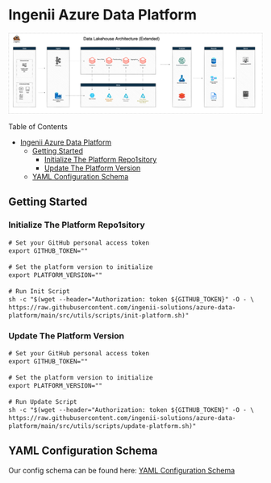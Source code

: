 # Ingenii Azure Data Platform

![](docs/assets/data-lakehouse-arch-extended.png)

Table of Contents

- [Ingenii Azure Data Platform](#ingenii-azure-data-platform)
  - [Getting Started](#getting-started)
    - [Initialize The Platform Repo1sitory](#initialize-the-platform-repo1sitory)
    - [Update The Platform Version](#update-the-platform-version)
  - [YAML Configuration Schema](#yaml-configuration-schema)

## Getting Started

### Initialize The Platform Repo1sitory

```shell
# Set your GitHub personal access token
export GITHUB_TOKEN=""

# Set the platform version to initialize
export PLATFORM_VERSION=""

# Run Init Script
sh -c "$(wget --header="Authorization: token ${GITHUB_TOKEN}" -O - \
https://raw.githubusercontent.com/ingenii-solutions/azure-data-platform/main/src/utils/scripts/init-platform.sh)"
```

### Update The Platform Version

```shell
# Set your GitHub personal access token
export GITHUB_TOKEN=""

# Set the platform version to initialize
export PLATFORM_VERSION=""

# Run Update Script
sh -c "$(wget --header="Authorization: token ${GITHUB_TOKEN}" -O - \
https://raw.githubusercontent.com/ingenii-solutions/azure-data-platform/main/src/utils/scripts/update-platform.sh)"
```

## YAML Configuration Schema

Our config schema can be found here:
[YAML Configuration Schema](./docs/yaml_config_schema.md)
